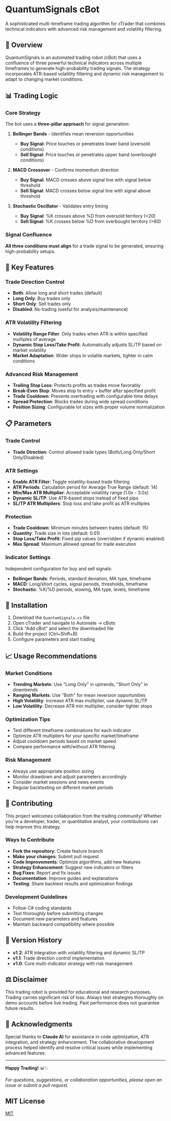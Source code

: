 # QuantumSignals cBot

A sophisticated multi-timeframe trading algorithm for cTrader that combines technical indicators with advanced risk management and volatility filtering.

## 🚀 Overview

QuantumSignals is an automated trading robot (cBot) that uses a confluence of three powerful technical indicators across multiple timeframes to generate high-probability trading signals. The strategy incorporates ATR-based volatility filtering and dynamic risk management to adapt to changing market conditions.

## 📊 Trading Logic

### Core Strategy
The bot uses a **three-pillar approach** for signal generation:

1. **Bollinger Bands** - Identifies mean reversion opportunities
   - **Buy Signal**: Price touches or penetrates lower band (oversold conditions)
   - **Sell Signal**: Price touches or penetrates upper band (overbought conditions)

2. **MACD Crossover** - Confirms momentum direction
   - **Buy Signal**: MACD crosses above signal line with signal below threshold
   - **Sell Signal**: MACD crosses below signal line with signal above threshold

3. **Stochastic Oscillator** - Validates entry timing
   - **Buy Signal**: %K crosses above %D from oversold territory (<20)
   - **Sell Signal**: %K crosses below %D from overbought territory (>80)

### Signal Confluence
**All three conditions must align** for a trade signal to be generated, ensuring high-probability setups.

## 🎯 Key Features

### Trade Direction Control
- **Both**: Allow long and short trades (default)
- **Long Only**: Buy trades only
- **Short Only**: Sell trades only  
- **Disabled**: No trading (useful for analysis/maintenance)

### ATR Volatility Filtering
- **Volatility Range Filter**: Only trades when ATR is within specified multiples of average
- **Dynamic Stop Loss/Take Profit**: Automatically adjusts SL/TP based on market volatility
- **Market Adaptation**: Wider stops in volatile markets, tighter in calm conditions

### Advanced Risk Management
- **Trailing Stop Loss**: Protects profits as trades move favorably
- **Break-Even Stop**: Moves stop to entry + buffer after specified profit
- **Trade Cooldown**: Prevents overtrading with configurable time delays
- **Spread Protection**: Blocks trades during wide spread conditions
- **Position Sizing**: Configurable lot sizes with proper volume normalization

## 📋 Parameters

### Trade Control
- **Trade Direction**: Control allowed trade types (Both/Long Only/Short Only/Disabled)

### ATR Settings
- **Enable ATR Filter**: Toggle volatility-based trade filtering
- **ATR Periods**: Calculation period for Average True Range (default: 14)
- **Min/Max ATR Multiplier**: Acceptable volatility range (1.0x - 3.0x)
- **Dynamic SL/TP**: Use ATR-based stops instead of fixed pips
- **SL/TP ATR Multipliers**: Stop loss and take profit as ATR multiples

### Protection
- **Trade Cooldown**: Minimum minutes between trades (default: 15)
- **Quantity**: Trade size in lots (default: 0.01)
- **Stop Loss/Take Profit**: Fixed pip values (overridden if dynamic enabled)
- **Max Spread**: Maximum allowed spread for trade execution

### Indicator Settings
Independent configuration for buy and sell signals:
- **Bollinger Bands**: Periods, standard deviation, MA type, timeframe
- **MACD**: Long/short cycles, signal periods, thresholds, timeframe  
- **Stochastic**: %K/%D periods, slowing, MA type, levels, timeframe

## 🔧 Installation

1. Download the `QuantumSignals.cs` file
2. Open cTrader and navigate to Automate → cBots
3. Click "Add cBot" and select the downloaded file
4. Build the project (Ctrl+Shift+B)
5. Configure parameters and start trading

## 📈 Usage Recommendations

### Market Conditions
- **Trending Markets**: Use "Long Only" in uptrends, "Short Only" in downtrends
- **Ranging Markets**: Use "Both" for mean reversion opportunities
- **High Volatility**: Increase ATR max multiplier, use dynamic SL/TP
- **Low Volatility**: Decrease ATR min multiplier, consider tighter stops

### Optimization Tips
- Test different timeframe combinations for each indicator
- Optimize ATR multipliers for your specific market/timeframe
- Adjust cooldown periods based on market speed
- Compare performance with/without ATR filtering

### Risk Management
- Always use appropriate position sizing
- Monitor drawdown and adjust parameters accordingly
- Consider market sessions and news events
- Regular backtesting on different market periods

## 🤝 Contributing

This project welcomes collaboration from the trading community! Whether you're a developer, trader, or quantitative analyst, your contributions can help improve this strategy.

### Ways to Contribute
- **Fork the repository**: Create feature branch
- **Make your changes**: Submit pull request
- **Code Improvements**: Optimize algorithms, add new features
- **Strategy Enhancement**: Suggest new indicators or filters  
- **Bug Fixes**: Report and fix issues
- **Documentation**: Improve guides and explanations
- **Testing**: Share backtest results and optimization findings

### Development Guidelines
- Follow C# coding standards
- Test thoroughly before submitting changes
- Document new parameters and features
- Maintain backward compatibility where possible

## 📝 Version History

- **v1.2**: ATR integration with volatility filtering and dynamic SL/TP
- **v1.1**: Trade direction control implementation
- **v1.0**: Core multi-indicator strategy with risk management

## ⚖️ Disclaimer

This trading robot is provided for educational and research purposes. Trading carries significant risk of loss. Always test strategies thoroughly on demo accounts before live trading. Past performance does not guarantee future results.

## 🙏 Acknowledgments

Special thanks to **Claude AI** for assistance in code optimization, ATR integration, and strategy enhancement. The collaborative development process helped identify and resolve critical issues while implementing advanced features.

---

**Happy Trading!** 📊✨

*For questions, suggestions, or collaboration opportunities, please open an issue or submit a pull request.*

## MIT License
[MIT](https://choosealicense.com/licenses/mit/)